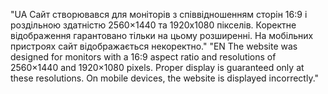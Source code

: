 "UA Сайт створювався для моніторів з співвідношенням сторін 16:9 і роздільною здатністю 2560×1440 та 1920x1080 пікселів. Коректне відображення гарантовано тільки на цьому розширенні. На мобільних пристроях сайт відображається некоректно." 
"EN The website was designed for monitors with a 16:9 aspect ratio and resolutions of 2560×1440 and 1920×1080 pixels. Proper display is guaranteed only at these resolutions. On mobile devices, the website is displayed incorrectly."
